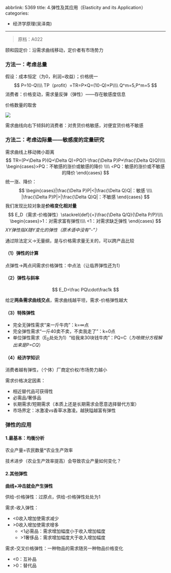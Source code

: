 abbrlink: 5369
title: 4.弹性及其应用（Elasticity and its Application）
categories:
  - 经济学原理(吴泽南)
---
> 原档：A022

颐和园定价：沿需求曲线移动，定价者有市场势力

### 方法一：考虑总量

假设：成本恒定（为0，利润=收益）；价格统一
$$
P=10-Q\\\\
TP（profit）=TR=P×Q=(10-Q)×P\\\\
Q^m=5,P^m=5
$$
消费者：价格变动，需求量反弹（弹性）——存在敏感度信息

价格数量的取舍

![](A022.png)

需求曲线向右下倾斜的消费者：对贵货价格敏感，对便宜货价格不敏感

### 方法二：考虑边际量——敏感度的定量研究

需求曲线上移动微小距离
$$
TR=(P+\Delta P)(Q+\Delta Q)=PQ(1-\frac{\Delta P}P+\frac{\Delta Q}Q)\\\\
\begin{cases}>PQ：不敏感的涨价或敏感的降价 \\\\
<PQ：敏感的涨价或不敏感的降价
\end{cases}
$$
统一涨、降价：
$$
\begin{cases}|\frac{\Delta P}P|<|\frac{\Delta Q}Q|：敏感 \\\\
|\frac{\Delta P}P|>|\frac{\Delta Q}Q|：不敏感
\end{cases}
$$
我们发现比较对象是**价格变化相对量**
$$
E_D（需求-价格弹性）\stackrel{def}{=}\frac{\Delta Q/Q}{\Delta P/P}\\\\
\begin{cases}>1：对需求富有弹性\\\\
<1：对需求缺乏弹性
\end{cases}
$$
*XY弹性指X随Y变化的弹性（原术语中没有“-”）*

通过除法定义→无量纲，是与价格需求量无关的，可以跨产品比较

#### （1）弹性的计算

点弹性→两点间需求价格弹性：中点法（让临界弹性还为1）

#### （2）弹性与斜率

$$
E_D=\frac PQ\cdot\frac1k
$$

给定**两条需求曲线交点**，需求曲线越平坦，需求-价格弹性越大

#### （3）特殊弹性

- 完全无弹性需求“来一斤牛肉”：k=∞点
- 完全弹性需求“一斤40卖不卖，不卖我走了”：k=0点
- 单位弹性需求（E<sub>D</sub>处处为1）“给我来30块钱牛肉”：PQ=C（*为啥微分方程解出来是P=CQ*）

#### （4）经济学知识

消费者越有弹性，（个体）厂商定价权/市场势力越小

需求价格决定因素：

- 相近替代品可获得性
- 必需品/奢侈品
- 长期需求/短期需求（本质上还是长期需求会愿意选择替代方案）
- 市场界定：冰激凌vs香草冰激凌。越狭隘越富有弹性

### 弹性的应用

#### 1.最基本：均衡分析

农业产量=农民数量*农业生产效率

技术进步（农业生产效率提高）会导致农业产量如何变化？

#### 2.其他弹性

**曲线+冲击就会产生弹性**

供给-价格弹性：过原点，供给-价格弹性处处为1

需求-收入弹性：

- <0收入增加使需求减少
- \>0收入增加使需求增多
  - <1必需品：需求增加幅度小于收入增加幅度
  - \>1奢侈品：需求增加幅度大于收入增加幅度

需求-交叉价格弹性：一种物品的需求随另一种物品价格变化

- <0：互补品
- \>0：替代品